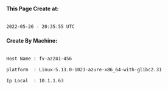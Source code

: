 
   
#### This Page Create at:

```bash

2022-05-26 - 20:35:55 UTC

```

#### Create By Machine:

```bash

Host Name : fv-az241-456

platform  : Linux-5.13.0-1023-azure-x86_64-with-glibc2.31

Ip Local  : 10.1.1.63

```

